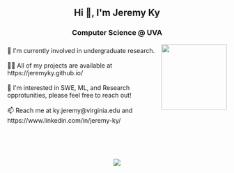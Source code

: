 <h2 align="center">Hi 👋, I'm Jeremy Ky</h2>

###

<h3 align="center">Computer Science @ UVA </h3>

<img align="right" height="150" src="https://64.media.tumblr.com/ea0c9b116e02efbe5aab6250a3ccbac7/8b9481104bdce1ad-53/s1280x1920/9085c9e9a7af5ec2884f3fb4cab3e122906b6a7c.gif"  />

###

<p align="left">🌱 I'm currently involved in undergraduate research. <br><br>    👨‍💻 All of my projects are available at https://jeremyky.github.io/<br><br>    💬 I'm interested in SWE, ML, and Research opprotunities, please feel free to reach out!<br><br>    📫 Reach me at ky.jeremy@virginia.edu and https://www.linkedin.com/in/jeremy-ky/<br><br></p>

###

<br clear="both">

<!--<img src="https://raw.githubusercontent.com/jeremyky/jeremyky/output/snake.svg" alt="Snake animation" />-->

###

<div align="center">
  <img src="https://visitor-badge.laobi.icu/badge?page_id=jeremyky.jeremyky&"  />
</div>

###
